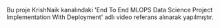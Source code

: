 Bu proje KrishNaik kanalındaki 'End To End MLOPS Data Science Project Implementation With Deployment' adlı video referans alınarak yapılmıştır.






 
